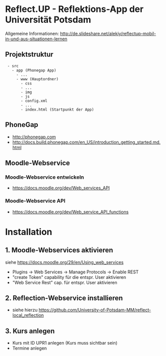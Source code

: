 Reflect.UP - Reflektions-App der Universität Potsdam
============

Allgemeine Informationen: http://de.slideshare.net/alekiy/reflectup-mobil-in-und-aus-situationen-lernen

## Projektstruktur
```
 - src
   - app (Phonegap App)
     - ...
     - www (Hauptordner)
       - css
       - ...
       - img
       - js
       - config.xml
       - ...
       - index.html (Startpunkt der App)
```

## PhoneGap

- http://phonegap.com
- http://docs.build.phonegap.com/en_US/introduction_getting_started.md.html

## Moodle-Webservice

### Moodle-Webservice entwickeln
- https://docs.moodle.org/dev/Web_services_API

### Moodle-Webservice API
- https://docs.moodle.org/dev/Web_service_API_functions
 
# Installation

## 1. Moodle-Webservices aktivieren 

siehe https://docs.moodle.org/29/en/Using_web_services
- Plugins -> Web Services -> Manage Protocols -> Enable REST
- "create Token" capability für die entspr. User aktivieren
- "Web Service Rest" cap. für entspr. User aktivieren

## 2. Reflection-Webservice installieren

- siehe hierzu https://github.com/University-of-Potsdam-MM/reflect-local_reflection

## 3. Kurs anlegen
- Kurs mit ID UPR1 anlegen (Kurs muss sichtbar sein)
- Termine anlegen

